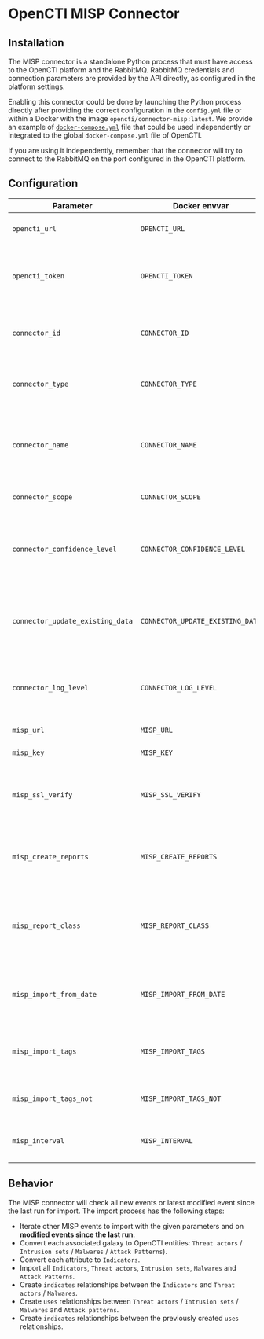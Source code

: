 # OpenCTI MISP Connector

## Installation

The MISP connector is a standalone Python process that must have access to the OpenCTI platform and the RabbitMQ. RabbitMQ credentials and connection parameters are provided by the API directly, as configured in the platform settings.

Enabling this connector could be done by launching the Python process directly after providing the correct configuration in the `config.yml` file or within a Docker with the image `opencti/connector-misp:latest`. We provide an example of [`docker-compose.yml`](docker-compose.yml) file that could be used independently or integrated to the global `docker-compose.yml` file of OpenCTI.

If you are using it independently, remember that the connector will try to connect to the RabbitMQ on the port configured in the OpenCTI platform.

## Configuration

| Parameter                        | Docker envvar                    | Mandatory    | Description                                                                                         |
| -------------------------------- | -------------------------------- | ------------ | --------------------------------------------------------------------------------------------------- |
| `opencti_url`                    | `OPENCTI_URL`                    | Yes          | The URL of the OpenCTI platform.                                                                    |
| `opencti_token`                  | `OPENCTI_TOKEN`                  | Yes          | The default admin token configured in the OpenCTI platform parameters file.                         |
| `connector_id`                   | `CONNECTOR_ID`                   | Yes          | A valid arbitrary `UUIDv4` that must be unique for this connector.                                  |
| `connector_type`                 | `CONNECTOR_TYPE`                 | Yes          | Must be `EXTERNAL_IMPORT` (this is the connector type).                                             |
| `connector_name`                 | `CONNECTOR_NAME`                 | Yes          | The name of the MISP instance, to identify it if you have multiple MISP connectors.                 |
| `connector_scope`                | `CONNECTOR_SCOPE`                | Yes          | Must be `misp`, not used in this connector.                                                         |
| `connector_confidence_level`     | `CONNECTOR_CONFIDENCE_LEVEL`     | Yes          | The default confidence level for created relationships (a number between 1 and 4).                  |
| `connector_update_existing_data` | `CONNECTOR_UPDATE_EXISTING_DATA` | Yes          | If an entity already exists, update its attributes with information provided by this connector.     |
| `connector_log_level`            | `CONNECTOR_LOG_LEVEL`            | Yes          | The log level for this connector, could be `debug`, `info`, `warn` or `error` (less verbose).       |
| `misp_url`                       | `MISP_URL`                       | Yes          | The MISP instance URL.                                                                              |
| `misp_key`                       | `MISP_KEY`                       | Yes          | The MISP instance key.                                                                              |
| `misp_ssl_verify`                | `MISP_SSL_VERIFY`                | Yes          | A boolean (`True` or `False`), check if the SSL certificate is valid when using `https`.            |
| `misp_create_reports`            | `MISP_CREATE_REPORTS`            | Yes          | A boolean (`True` or `False`), create reports for each imported MISP event.                         |
| `misp_report_class`              | `MISP_REPORT_CLASS`              | No           | If `create_reports` is `True`, specify the `report_class` (category), default is `MISP Event`       |
| `misp_import_from_date`          | `MISP_IMPORT_FROM_DATE`          | No           | A date formatted `YYYY-MM-DD`, only import events created after this date.                          |
| `misp_import_tags`               | `MISP_IMPORT_TAGS`               | No           | A list of tags separated with `,`, only import events with these tags.                              |
| `misp_import_tags_not`           | `MISP_IMPORT_TAGS_NOT`           | No           | A list of tags separated with `,`, to exclude from import.                                          |
| `misp_interval`                  | `MISP_INTERVAL`                  | Yes          | Check for new event to import every `n` minutes.                                                    |

## Behavior

The MISP connector will check all new events or latest modified event since the last run for import. The import process has the following steps:

- Iterate other MISP events to import with the given parameters and on **modified events since the last run**.
- Convert each associated galaxy to OpenCTI entities: `Threat actors` / `Intrusion sets` / `Malwares` / `Attack Patterns`).
- Convert each attribute to `Indicators`.
- Import all `Indicators`, `Threat actors`, `Intrusion sets`, `Malwares` and `Attack Patterns`.
- Create `indicates` relationships between the `Indicators` and `Threat actors` / `Malwares`.
- Create `uses` relationships between `Threat actors` / `Intrusion sets` / `Malwares` and `Attack patterns`.
- Create `indicates` relationships between the previously created `uses` relationships.